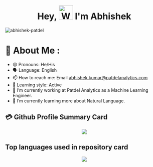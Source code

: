 <h1 align="center"> Hey, <img src="https://raw.githubusercontent.com/nixin72/nixin72/master/wave.gif" 
         alt="Waving hand animated gif"
         height="45"
         width="45" /> I'm Abhishek</h1>

<p align="left"> <img src="https://komarev.com/ghpvc/?username=abhishek-patdel&label=Views&color=blue&style=plastic&style=for-the-badge" alt="abhishek-patdel" /> </p>

# 💫 About Me : 
- 😄 Pronouns: He/His
- 🗣️ Language: English
- 📫 How to reach me: Email abhishek.kumar@patdelanalytics.com
- 🧠 Learning style: Active
- 👯 I’m currently working at Patdel Analytics as a Machine Learning Engineer.
- 🌱 I’m currently learning more about Natural Language.


## 💳 Github Profile Summary Card
<p align="center">
  <img src="https://github-profile-summary-cards.vercel.app/api/cards/profile-details?username=abhishek-patdel&theme=nord_bright"/>
</p>

##  Top languages used in repository card
<p align="center">
  <img src="http://github-profile-summary-cards.vercel.app/api/cards/repos-per-language?username=abhishek-patdel&theme=nord_bright"/>
</p>
